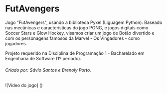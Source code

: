 # FutAvengers
Jogo "FutAvengers", usando a biblioteca Pyxel (Liguagem Python). Baseado nas mecânicas e características do jogo PONG, e jogos digitais como Soccer Stars e Glow Hockey, visamos criar um jogo de Botão divertido e com os personagens famosos da Marvel - Os Vingadores - como jogadores.

<p>Projeto requerido na Disciplina de Programação 1 - Bacharelado em Engenharia de Software (1º período).</p>

<h6>Criado por: Sávio Santos e Brenoly Porto.</h6>

![Vídeo do jogo] ()
